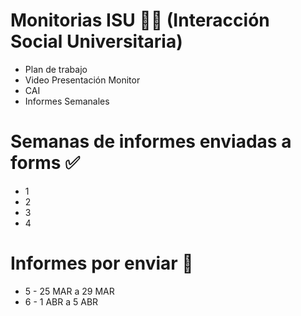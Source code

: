 # Monitorias ISU 👩‍💻 (Interacción Social Universitaria)
* Plan de trabajo
* Video Presentación Monitor
* CAI
* Informes Semanales

# Semanas de informes enviadas a forms ✅
* 1
* 2
* 3
* 4

# Informes por enviar 📌
* 5 - 25 MAR a 29 MAR
* 6 - 1 ABR a 5 ABR
